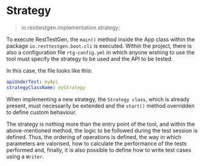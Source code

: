 # Strategy
> io.resttestgen.implementation.strategy;

To execute RestTestGen, the ```main()``` method inside the App class within the package ```io.resttestgen.boot.cli``` is executed. Within the project, there is also a configuration file ```rtg-config.yml``` in which anyone wishing to use the tool must specify the strategy to be used and the API to be tested.

In this case, the file looks like this:
```yaml
apiUnderTest: myApi
strategyClassName: myStrategy
```

When implementing a new strategy, the ```Strategy class```, which is already present, must necessarily be extended and the ```start()``` method overridden to define custom behaviour.

The strategy is nothing more than the entry point of the tool, and within the above-mentioned method, the logic to be followed during the test session is defined. Thus, the ordering of operations is defined, the way in which parameters are valorised, how to calculate the performance of the tests performed and, finally, it is also possible to define how to write test cases using a ```Writer```.   